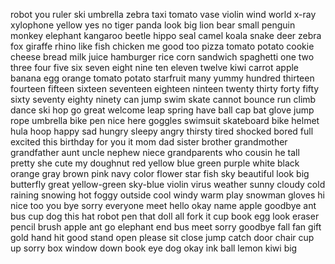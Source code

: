 robot
you
ruler
ski
umbrella
zebra
taxi
tomato
vase
violin
wind
world
x-ray
xylophone
yellow
yes
no
tiger
panda
look
big
lion
bear
small
penguin
monkey
elephant
kangaroo
beetle
hippo
seal
camel
koala
snake
deer
zebra
fox
giraffe
rhino
like
fish
chicken
me
good
too
pizza
tomato
potato
cookie
cheese
bread
milk
juice
hamburger
rice
corn
sandwich
spaghetti
one
two
three
four
five
six
seven
eight
nine
ten
eleven
twelve
kiwi
carrot
apple
banana
egg
orange
tomato
potato
starfruit
many
yummy
hundred
thirteen
fourteen
fifteen
sixteen
seventeen
eighteen
ninteen
twenty
thirty
forty
fifty
sixty
seventy
eighty
ninety
can
jump
swim
skate
cannot
bounce
run
climb
dance
ski
hop
go
great
welcome
leap
spring
have
ball
cap
bat
glove
jump rope
umbrella
bike
pen
nice
here
goggles
swimsuit
skateboard
bike helmet
hula hoop
happy
sad
hungry
sleepy
angry
thirsty
tired
shocked
bored
full
excited
this
birthday
for
you
it
mom
dad
sister
brother
grandmother
grandfather
aunt
uncle
nephew
niece
grandparents
who
cousin
he
tall
pretty
she
cute
my
doughnut
red
yellow
blue
green
purple
white
black
orange
gray
brown
pink
navy
color
flower
star
fish
sky
beautiful
look
big
butterfly
great
yellow-green
sky-blue
violin
virus
weather
sunny
cloudy
cold
raining
snowing
hot
foggy
outside
cool
windy
warm
play
snowman
gloves
hi
nice
too
you
bye
sorry
everyone
meet
hello
okay
name
apple
goodbye
ant
bus
cup
dog
this
hat
robot
pen
that
doll
all
fork
it
cup
book
egg
look
eraser
pencil
brush
apple
ant
go
elephant
end
bus
meet
sorry
goodbye
fall
fan
gift
gold
hand
hit
good
stand
open
please
sit
close
jump
catch
door
chair
cup
up
sorry
box
window
down
book
eye
dog
okay
ink
ball
lemon
kiwi
big